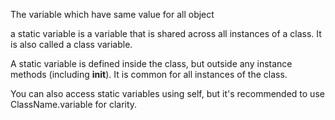 The variable which have same value for all object

a static variable is a variable that is shared across all instances of a class. It is also called a class variable.

A static variable is defined inside the class, but outside any instance methods (including __init__). It is common for all instances of the class.

You can also access static variables using self, but it's recommended to use ClassName.variable for clarity.
